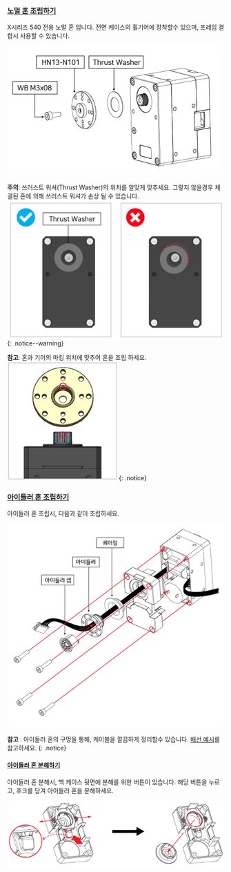 
### [노멀 혼 조립하기](#노멀-혼-조립하기)

X시리즈 540 전용 노멀 혼 입니다. 전면 케이스의 휠기어에 장착할수 있으며, 프레임 결합시 사용할 수 있습니다. 

![Horn_Assembly](/assets/images/dxl/x/X540/hn13-n101_assembly.png)

<!-- #### [노멀 혼 조립시 주의사항](#노멀-혼-조립시-주의사항) -->

**주의**: 쓰러스트 워셔(Thrust Washer)의 위치를 알맞게 맞추세요. 그렇지 않을경우 체결된 혼에 의해 쓰러스트 워셔가 손상 될 수 있습니다.  
  ![HowTo_Thrust_Washer](/assets/images/dxl/x/X540/thrust_washer_02.png)
{: .notice--warning}

**참고**: 혼과 기어의 마킹 위치에 맞추어 혼을 조립 하세요.  
  ![Horn_Marking](/assets/images/dxl/x/X540/horn_assembly_marking.png)
{: .notice}

<!-- > 혼 조립시 주의 사항  -->

<!-- 

{% capture thrust_washer_assembly_warning %}
**주의**: 노멀 혼 조립시 다음에 주의하세요.
- 쓰러스트 워셔의 위치를 알맞게 맞추세요. 그렇지 않을경우, 체결된 혼에 의해 쓰러스트 워셔가 손상 될 수 있습니다.  
<!-- ![HowTo_Thrust_Washer](/assets/images/dxl/x/X540/thrust_washer_01.png)  
  
  ![HowTo_Thrust_Washer](/assets/images/dxl/x/X540/thrust_washer_02.png)  

- 혼과 기어의 마킹 위치에 맞추어 혼을 조립 하세요.
    
  ![Horn_Marking](/assets/images/dxl/x/X540/horn_assembly_marking.png)

{% endcapture %}

<div class="notice--warning">{{ thrust_washer_assembly_warning | markdownify }}</div> 

-->

### [아이들러 혼 조립하기](#아이들러-혼-조립하기)

아이들러 혼 조립시, 다음과 같이 조립하세요. 

![HowTo_Idler_Assembly](/assets/images/dxl/x/X540/idler_assembly_kr.png)

**참고** : 아이들러 혼의 구멍을 통해, 케이블을 깔끔하게 정리할수 있습니다. [배선 예시](#배선-예시)를 참고하세요.
{: .notice}

#### [아이들러 혼 분해하기](#아이들러-혼-분해방법)

아이들러 혼 분해시, 백 케이스 뒷면에 분해를 위한 버튼이 있습니다. 해당 버튼을 누르고, 후크를 당겨 아이들러 혼을 분해하세요.

![HowTo_Idler_Disassembly](/assets/images/dxl/x/X540/idler_disassably.png)
